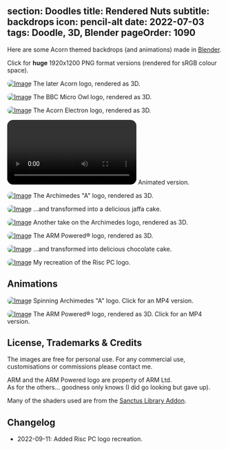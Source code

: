 section: Doodles
title: Rendered Nuts
subtitle: backdrops
icon: pencil-alt
date: 2022-07-03
tags: Doodle, 3D, Blender
pageOrder: 1090
----

Here are some Acorn themed backdrops (and animations) made in [Blender](https://www.blender.org/).

Click for **huge** 1920x1200 PNG format versions (rendered for sRGB colour space).

<style type="text/css" rel="stylesheet">
IMG, VIDEO { border-radius: 1em; }
</style>

[![Image](nuts/thumbs/acorn73-srgb.png)](nuts/acorn73-srgb.png)
<a>The later Acorn logo, rendered as 3D.</a>

[![Image](nuts/thumbs/bbc-micro-owl.png)](nuts/bbc-micro-owl.png)
<a>The BBC Micro Owl logo, rendered as 3D.</a>

[![Image](nuts/thumbs/acorn-electron.png)](nuts/acorn-electron.png)
<a>The Acorn Electron logo, rendered as 3D.</a>

<video src="nuts/acorn-electron.mp4"></video>
<a>Animated version.</a>

[![Image](nuts/thumbs/a5-srgb.png)](nuts/a5-srgb.png)
<a>The Archimedes "A" logo, rendered as 3D.</a>

[![Image](nuts/thumbs/arcchoc3-srgb.png)](nuts/arcchoc3-srgb.png)
<a>...and transformed into a delicious jaffa cake.</a>

[![Image](nuts/thumbs/arc3d-new-srgb.png)](nuts/arc3d-new-srgb.png)
<a>Another take on the Archimedes logo, rendered as 3D.</a>

[![Image](nuts/thumbs/armpowered2-srgb.png)](nuts/armpowered2-srgb.png)
<a>The ARM Powered® logo, rendered as 3D.</a>

[![Image](nuts/thumbs/armchoc2-srgb.png)](nuts/armchoc2-srgb.png)
<a>...and transformed into delicious chocolate cake.</a>

[![Image](nuts/thumbs/risc-pc-logo.png)](nuts/risc-pc-logo.png)
<a>My recreation of the Risc PC logo.</a>

## Animations

[![Image](nuts/thumbs/a3.gif)](nuts/a3.mp4)
<a>Spinning Archimedes "A" logo. Click for an MP4 version.</a>

[![Image](nuts/thumbs/armboing2.gif)](nuts/armboing2.mp4)
<a>The ARM Powered® logo, rendered as 3D. Click for an MP4 version.</a>

## License, Trademarks & Credits

The images are free for personal use. For any commercial use, customisations or commissions please contact me.

ARM and the ARM Powered logo are property of ARM Ltd.  
As for the others... goodness only knows (I did go looking but gave up).

Many of the shaders used are from the [Sanctus Library Addon](https://blendermarket.com/products/sanctus-library-addon---procedural-shaders-collection-for-blender).

## Changelog

- 2022-09-11: Added Risc PC logo recreation.

